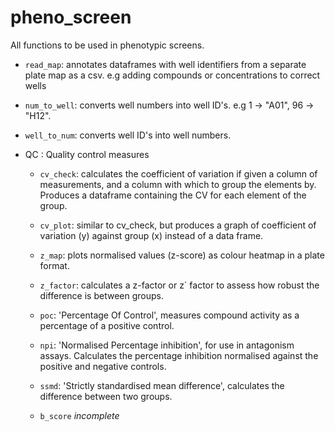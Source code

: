 # pheno_screen

All functions to be used in phenotypic screens.

- `read_map`: annotates dataframes with well identifiers from a separate plate map as a csv. e.g adding compounds or concentrations to correct wells

- `num_to_well`: converts well numbers into well ID's. e.g 1 -> "A01", 96 -> "H12".

- `well_to_num`: converts well ID's into well numbers.

* QC : Quality control measures

	- `cv_check`: calculates the coefficient of variation if given a column of measurements, and a column with which to group the elements by. Produces a dataframe containing the CV for each element of the group. 

	- `cv_plot`: similar to cv_check, but produces a graph of coefficient of variation (y) against group (x) instead of a data frame.

	- `z_map`: plots normalised values (z-score) as colour heatmap in a plate format.

	- `z_factor`: calculates a z-factor or z` factor to assess how robust the difference is between groups.

	- `poc`: 'Percentage Of Control', measures compound activity as a percentage of a positive control.

	- `npi`: 'Normalised Percentage inhibition', for use in antagonism assays. Calculates the percentage inhibition normalised against the positive and negative controls.

	- `ssmd`: 'Strictly standardised mean difference', calculates the difference between two groups.

	- `b_score` *incomplete*
